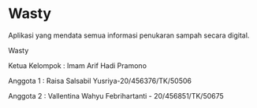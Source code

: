# Wasty
Aplikasi yang mendata semua informasi penukaran sampah secara digital.
 
Wasty

Ketua Kelompok : Imam Arif Hadi Pramono

Anggota 1 : Raisa Salsabil Yusriya-20/456376/TK/50506

Anggota 2 : Vallentina Wahyu Febrihartanti - 20/456851/TK/50675

